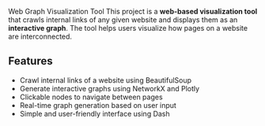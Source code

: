  Web Graph Visualization Tool
 This project is a **web-based visualization tool** that crawls internal links of any given website and displays them as an **interactive graph**.
 The tool helps users visualize how pages on a website are interconnected.

 ## Features

- Crawl internal links of a website using BeautifulSoup
- Generate interactive graphs using NetworkX and Plotly
- Clickable nodes to navigate between pages
- Real-time graph generation based on user input
- Simple and user-friendly interface using Dash

